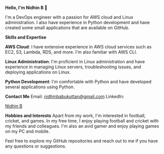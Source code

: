 **Hello, I'm Nidhin B 👋**

I'm a DevOps engineer with a passion for AWS cloud and Linux administration. I also have experience in Python development and have created some small applications that are available on GitHub.

**Skills and Expertise**

**AWS Cloud**: I have extensive experience in AWS cloud services such as EC2, S3, Lambda, RDS, and more. I'm also familiar with AWS CLI.

**Linux Administration**: I'm proficient in Linux administration and have experience in managing Linux servers, troubleshooting issues, and deploying applications on Linux.

**Python Development**: I'm comfortable with Python and have developed several applications using Python.

**Contact Me**
Email: nidhinbabukuttan@gmail.com
LinkedIn: <div class="badge-base LI-profile-badge" data-locale="en_US" data-size="large" data-theme="light" data-type="VERTICAL" data-vanity="nidhinbabukuttan" data-version="v1"><a class="badge-base__link LI-simple-link" href="https://in.linkedin.com/in/nidhinbabukuttan?trk=profile-badge">Nidhin B</a></div>
              

**Hobbies and Interests**
Apart from my work, I'm interested in football, cricket, and games. In my free time, I enjoy playing football and cricket with my friends and colleagues. I'm also an avid gamer and enjoy playing games on my PC and mobile.

Feel free to explore my GitHub repositories and reach out to me if you have any questions or suggestions.
